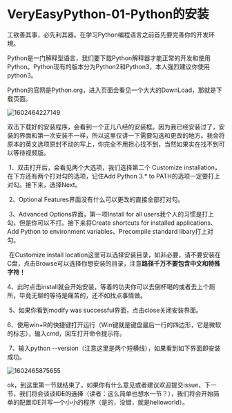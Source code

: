 # VeryEasyPython-01-Python的安装

​	工欲善其事，必先利其器。在学习Python编程语言之前首先要完善你的开发环境。

​	Python是一门解释型语言，我们要下载Python解释器才能正常的开发和使用Python。Python现有的版本分为Python2和Python3，本人强烈建议你使用python3。

​	Python的官网是Python.org，进入页面会看见一个大大的DownLoad，那就是下载页面。

![1602464227149](https://pic.downk.cc/item/5f83ce8a1cd1bbb86bb5f969.png)

​	双击下载好的安装程序，会看到一个正儿八经的安装框。因为我已经安装过了，安装的界面和第一次安装不一样，所以这里仅讲一下需要勾选和更改的地方。我会将原本的英文选项原封不动的写上，你完全不用担心找不到，当然如果实在找不到可以等待视频版。

​	1、双击打开后，会看见两个大选项，我们选择第二个 Customize installation，在下方还有两个打对勾的选项，记住Add Python 3.* to PATH的选项一定要打上对勾。接下来，选择Next。

​	2、Optional Features界面没有什么可以更改的直接全部打对勾。

​	3、Advanced Options界面，第一项Install for all users我个人的习惯是打上勾，但是你可以不打。接下来将Create shortcuts for installed applications、Add Python to environment variables、Precompile standard libary打上对勾。

​	在Customize install location这里可以选择安装目录，如非必要，请不要安装在C盘，点击Browse可以选择你想安装的目录，注意**路径千万不要包含中文和特殊字符！**

​	4、此时点击install就会开始安装，等着的功夫你可以去倒杯喝的或者去上个厕所，毕竟无聊的等待是痛苦的，还不如找点事情做。

​	5、如果你看到modify was successful界面，点击close关闭安装界面。

​	6、使用win+R的快捷键打开运行（Win键就是键盘最后一行的四边形，它是微软的标志），输入cmd，回车打开命令提示符。

​	7、输入python --version（注意这里是两个短横线），如果看到如下界面即安装成功。

![1602465875655](https://pic.downk.cc/item/5f83cebd1cd1bbb86bb6267c.png)



ok，到这里第一节就结束了，如果你有什么意见或者建议欢迎提交issue，下一节，我们将会谈谈~~IDE的选择~~（读者：这么简单也想水一节？），我们将会开始简单的配置IDE并写一个小小的程序（是的，没错，就是helloworld）。

